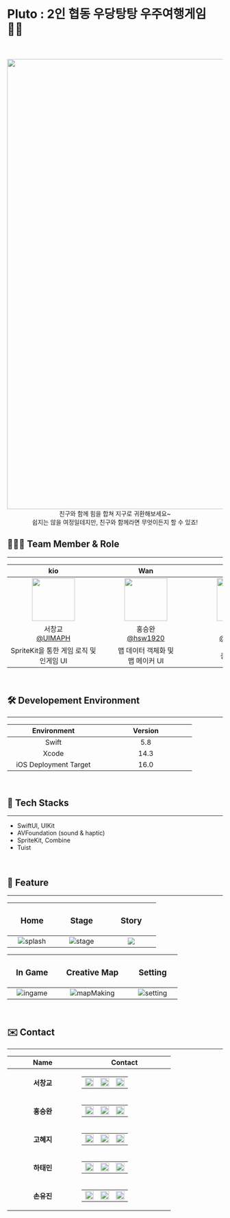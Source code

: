 # Pluto : 2인 협동 우당탕탕 우주여행게임 👨‍🚀

<center>
<br>
<br>
<img src="https://velog.velcdn.com/images/pccommen/post/14f4169f-df84-47bd-8396-0d1704d4c9b4/image.png" width="1050">
<br>
친구와 함께 힘을 합쳐 지구로 귀환해보세요~
<br>
쉽지는 않을 여정일테지만, 친구와 함께라면 무엇이든지 할 수 있죠!
</center>


## 💁🏻‍♀️ Team Member & Role
---

| <div style="width:200px">kio</div> | <div style="width:200px">Wan</div> | <div style="width:200px">Hazzy</div> | <div style="width:200px">Kori</div> | <div style="width:200px">Mango</div> |
| :--------: | :--------: | :--------: | :--------: | :--------: |
|<img src="https://velog.velcdn.com/images/pccommen/post/9b28f7ff-883e-415b-bfc9-06d9240aad9a/image.png" width = 100>|<img src="https://velog.velcdn.com/images/pccommen/post/aa38be68-d91a-4663-915f-505bf073862f/image.jpeg" width=100>|<img src="https://velog.velcdn.com/images/pccommen/post/cdbe40df-879b-4c3f-8c94-c131e66afd1b/image.png" width=100>|<img src="https://velog.velcdn.com/images/pccommen/post/87ad7524-9c38-4f55-8162-aa29319dedd4/image.png" width=100>|<img src="https://cdn-icons-png.flaticon.com/512/4336/4336202.png" width=100>|
|서창교<br>[@UIMAPH](https://github.com/UIMAPH)|홍승완<br>[@hsw1920](https://github.com/hsw1920)|고혜지<br> [@Ko-HyeJi](https://github.com/Ko-HyeJi)|하태민<br> [@kori](https://github.com/tmhaha)|손유진<br> [@Mango]()|
|SpriteKit을 통한 게임 로직 및 <br> 인게임 UI|맵 데이터 객체화 및 <br> 맵 메이커 UI|총괄 UI 담당|디자인 시스템 설계 및<br> 아트디렉팅|프로젝트 매니징|
<br>



## 🛠 Developement Environment
---

| <div style="width:200px">Environment</div> | <div style="width:200px">Version</div> |
|:-:|:-:|
|Swift|5.8|
|Xcode|14.3|
|iOS Deployment Target|16.0|

<br>

## 📱 Tech Stacks
---
- SwiftUI, UIKit
- AVFoundation (sound & haptic)
- SpriteKit, Combine
- Tuist

<br>

## 🍎 Feature
---
|<div style="width: 100px;"><h3>Home</h3></div>|<div style="width: 100px;"><h3>Stage</h3></div>| <div style="width: 100px;"><h3>Story</h3></div> |
| :-: | :-: | :-: |
|![splash](https://velog.velcdn.com/images/pccommen/post/8a0dc2f0-0e8b-4350-ab0c-08e5c38f56f5/image.gif)|![stage](https://velog.velcdn.com/images/pccommen/post/adb050be-f6d4-4314-87f0-5812671537b0/image.gif)|![](https://velog.velcdn.com/images/pccommen/post/d9c7345e-853f-4290-b113-becdd5a130cd/image.gif)|

|<div style="width: 100px;"><h3>In Game</h3></div>|<div style="width: 150px;"><h3>Creative Map</h3></div>| <div style="width: 100px;"><h3>Setting</h3></div> |
| :-: | :-: | :-: |
|![ingame](https://velog.velcdn.com/images/pccommen/post/ac9bf39c-7a68-4d98-b0af-2f45cc8cdaac/image.gif)|![mapMaking](https://velog.velcdn.com/images/pccommen/post/45f9f0ef-18ba-482d-a5fa-4b7943b199e6/image.gif)|![setting](https://velog.velcdn.com/images/pccommen/post/366358ca-09a5-4a05-a346-b3a8781b5122/image.gif)|

<br>

## ✉️ Contact
___

|<div style="width: 150px;">Name</div>|<div style="width: 200px;">Contact</div>|
|:-:|:-:|
|**서창교**|<table style="border: none;"><tr><td style="border-right: hidden;"><a href="키오 링크드인"><img src="https://play-lh.googleusercontent.com/kMofEFLjobZy_bCuaiDogzBcUT-dz3BBbOrIEjJ-hqOabjK8ieuevGe6wlTD15QzOqw" style="width: 20px;"></a></td><td style="border-right: hidden;"><a href="키오 깃허브"><img src="https://cdn-icons-png.flaticon.com/512/25/25231.png" style="width: 20px;"></a></td><td><a href="키오 메일"><img src="https://play-lh.googleusercontent.com/0zNZ_2F9UgHUCc9UWnrP1ARHHA4a4l0KkR8F8CkdKOs2oXdlO1qeTdaFaNSGQDIc1b8" style="width: 20px;"></a></td></tr></table>|
|**홍승완**|<table style="border: none;"><tr><td style="border-right: hidden;"><a href="https://www.linkedin.com/in/hsw1920/"><img src="https://play-lh.googleusercontent.com/kMofEFLjobZy_bCuaiDogzBcUT-dz3BBbOrIEjJ-hqOabjK8ieuevGe6wlTD15QzOqw" style="width: 20px;"></a></td><td style="border-right: hidden;"><a href="https://github.com/hsw1920"><img src="https://cdn-icons-png.flaticon.com/512/25/25231.png" style="width: 20px;"></a></td><td><a href="hsw1920@naver.com"><img src="https://play-lh.googleusercontent.com/0zNZ_2F9UgHUCc9UWnrP1ARHHA4a4l0KkR8F8CkdKOs2oXdlO1qeTdaFaNSGQDIc1b8" style="width: 20px;"></a></td></tr></table>|
|**고혜지**|<table style="border: none;"><tr><td style="border-right: hidden;"><a href="www.linkedin.com/in/ko-hyeji"><img src="https://play-lh.googleusercontent.com/kMofEFLjobZy_bCuaiDogzBcUT-dz3BBbOrIEjJ-hqOabjK8ieuevGe6wlTD15QzOqw" style="width: 20px;"></a></td><td style="border-right: hidden;"><a href="https://github.com/Ko-HyeJi"><img src="https://cdn-icons-png.flaticon.com/512/25/25231.png" style="width: 20px;"></a></td><td><a href="hy2ji.k5@gmail.com"><img src="https://play-lh.googleusercontent.com/0zNZ_2F9UgHUCc9UWnrP1ARHHA4a4l0KkR8F8CkdKOs2oXdlO1qeTdaFaNSGQDIc1b8" style="width: 20px;"></a></td></tr></table>|
|**하태민**|<table style="border: none;"><tr><td style="border-right: hidden;"><a href="코리 링크드인"><img src="https://play-lh.googleusercontent.com/kMofEFLjobZy_bCuaiDogzBcUT-dz3BBbOrIEjJ-hqOabjK8ieuevGe6wlTD15QzOqw" style="width: 20px;"></a></td><td style="border-right: hidden;"><a href="코리 깃허브"><img src="https://cdn-icons-png.flaticon.com/512/25/25231.png" style="width: 20px;"></a></td><td><a href="코리 메일"><img src="https://play-lh.googleusercontent.com/0zNZ_2F9UgHUCc9UWnrP1ARHHA4a4l0KkR8F8CkdKOs2oXdlO1qeTdaFaNSGQDIc1b8" style="width: 20px;"></a></td></tr></table>|
|**손유진**|<table style="border: none;"><tr><td style="border-right: hidden;"><a href="망고 링크드인"><img src="https://play-lh.googleusercontent.com/kMofEFLjobZy_bCuaiDogzBcUT-dz3BBbOrIEjJ-hqOabjK8ieuevGe6wlTD15QzOqw" style="width: 20px;"></a></td><td style="border-right: hidden;"><a href="망고 깃허브"><img src="https://cdn-icons-png.flaticon.com/512/25/25231.png" style="width: 20px;"></a></td><td><a href="망고 메일"><img src="https://play-lh.googleusercontent.com/0zNZ_2F9UgHUCc9UWnrP1ARHHA4a4l0KkR8F8CkdKOs2oXdlO1qeTdaFaNSGQDIc1b8" style="width: 20px;"></a></td></tr></table>|

